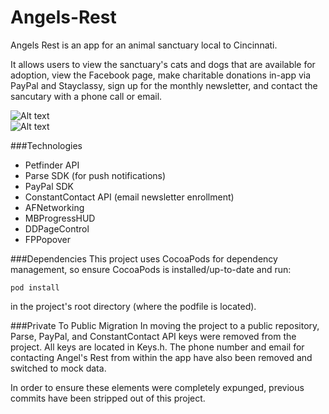 Angels-Rest
===========

Angels Rest is an app for an animal sanctuary local to Cincinnati.

It allows users to view the sanctuary's cats and dogs that are available for adoption, view the Facebook page, make charitable donations in-app via PayPal and Stayclassy, sign up for the monthly newsletter, and contact the sancutary with a phone call or email.

![Alt text](http://i.imgur.com/lgrPFGu.png "Animals Tab")   
![Alt text](http://i.imgur.com/4gZf9fe.png "Details Page")


###Technologies
- Petfinder API
- Parse SDK (for push notifications)
- PayPal SDK
- ConstantContact API (email newsletter enrollment)
- AFNetworking
- MBProgressHUD
- DDPageControl
- FPPopover

###Dependencies
This project uses CocoaPods for dependency management, so ensure CocoaPods is installed/up-to-date and run:

    pod install
in the project's root directory (where the podfile is located).

###Private To Public Migration
In moving the project to a public repository, Parse, PayPal, and ConstantContact API keys were removed from the project.  All keys are located in Keys.h.  The phone number and email for contacting Angel's Rest from within the app have also been removed and switched to mock data.

In order to ensure these elements were completely expunged, previous commits have been stripped out of this project.
